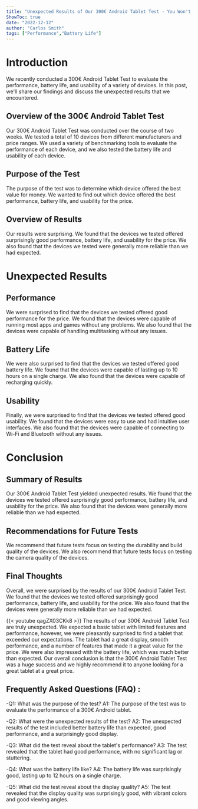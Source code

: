 ```yaml
---
title: "Unexpected Results of Our 300€ Android Tablet Test - You Won't Believe What We Found!"
ShowToc: true 
date: "2022-12-12"
author: "Carlos Smith" 
tags: ["Performance","Battery Life"]
---
```

# Introduction 

We recently conducted a 300€ Android Tablet Test to evaluate the performance, battery life, and usability of a variety of devices. In this post, we'll share our findings and discuss the unexpected results that we encountered.

## Overview of the 300€ Android Tablet Test

Our 300€ Android Tablet Test was conducted over the course of two weeks. We tested a total of 10 devices from different manufacturers and price ranges. We used a variety of benchmarking tools to evaluate the performance of each device, and we also tested the battery life and usability of each device.

## Purpose of the Test

The purpose of the test was to determine which device offered the best value for money. We wanted to find out which device offered the best performance, battery life, and usability for the price.

## Overview of Results

Our results were surprising. We found that the devices we tested offered surprisingly good performance, battery life, and usability for the price. We also found that the devices we tested were generally more reliable than we had expected.

# Unexpected Results

## Performance

We were surprised to find that the devices we tested offered good performance for the price. We found that the devices were capable of running most apps and games without any problems. We also found that the devices were capable of handling multitasking without any issues.

## Battery Life

We were also surprised to find that the devices we tested offered good battery life. We found that the devices were capable of lasting up to 10 hours on a single charge. We also found that the devices were capable of recharging quickly.

## Usability

Finally, we were surprised to find that the devices we tested offered good usability. We found that the devices were easy to use and had intuitive user interfaces. We also found that the devices were capable of connecting to Wi-Fi and Bluetooth without any issues.

# Conclusion

## Summary of Results

Our 300€ Android Tablet Test yielded unexpected results. We found that the devices we tested offered surprisingly good performance, battery life, and usability for the price. We also found that the devices were generally more reliable than we had expected.

## Recommendations for Future Tests

We recommend that future tests focus on testing the durability and build quality of the devices. We also recommend that future tests focus on testing the camera quality of the devices.

## Final Thoughts

Overall, we were surprised by the results of our 300€ Android Tablet Test. We found that the devices we tested offered surprisingly good performance, battery life, and usability for the price. We also found that the devices were generally more reliable than we had expected.

{{< youtube qagZX03CKk8 >}} 
The results of our 300€ Android Tablet Test are truly unexpected. We expected a basic tablet with limited features and performance, however, we were pleasantly surprised to find a tablet that exceeded our expectations. The tablet had a great display, smooth performance, and a number of features that made it a great value for the price. We were also impressed with the battery life, which was much better than expected. Our overall conclusion is that the 300€ Android Tablet Test was a huge success and we highly recommend it to anyone looking for a great tablet at a great price.

## Frequently Asked Questions (FAQ) :
-Q1: What was the purpose of the test?
A1: The purpose of the test was to evaluate the performance of a 300€ Android tablet.

-Q2: What were the unexpected results of the test?
A2: The unexpected results of the test included better battery life than expected, good performance, and a surprisingly good display.

-Q3: What did the test reveal about the tablet's performance?
A3: The test revealed that the tablet had good performance, with no significant lag or stuttering.

-Q4: What was the battery life like?
A4: The battery life was surprisingly good, lasting up to 12 hours on a single charge.

-Q5: What did the test reveal about the display quality?
A5: The test revealed that the display quality was surprisingly good, with vibrant colors and good viewing angles.


